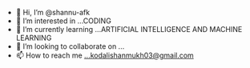 - 👋 Hi, I’m @shannu-afk
- 👀 I’m interested in ...CODING
- 🌱 I’m currently learning ...ARTIFICIAL INTELLIGENCE AND MACHINE LEARNING
- 💞️ I’m looking to collaborate on ...
- 📫 How to reach me ...kodalishanmukh03@gmail.com

<!---
shannu-afk/shannu-afk is a ✨ special ✨ repository .
--->
